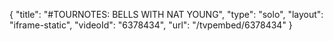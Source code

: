 {
    "title": "#TOURNOTES: BELLS WITH NAT YOUNG",
    "type": "solo",
    "layout": "iframe-static",
    "videoId": "6378434",
    "url": "\/tvpembed\/6378434"
}